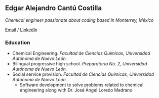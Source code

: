 ## Edgar Alejandro Cantú Costilla

_Chemical engineer passionate about coding based in Monterrey, México_

[Email](mailto:edgar.cantuco@outlook.com) / [LinkedIn](https://www.linkedin.com/in/edgar-alejandro-cantú-costilla-12b23a210/)

### Education

- Chemical Engineering. _Facultad de Ciencias Químicas, Universidad Autónoma de Nuevo León._ 
- Bilingual progressive high school. _Preparatoria No. 2, Universidad Autónoma de Nuevo León._
- Social service provision. _Facultad de Ciencias Químicas, Universidad Autónoma de Nuevo León._
  - Software development to solve problems related to chemical engineering along with Dr. José Ángel Loredo Medrano

